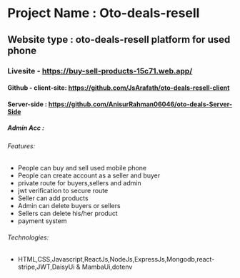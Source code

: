 # Project Name : Oto-deals-resell

## Website type : oto-deals-resell platform for used phone

### Livesite - https://buy-sell-products-15c71.web.app/

#### Github - client-site: https://github.com/JsArafath/oto-deals-resell-client

#### Server-side : https://github.com/AnisurRahman06046/oto-deals-Server-Side

##### Admin Acc :



###### Features:

- People can buy and sell used mobile phone
- People can create account as a seller and buyer
- private route for buyers,sellers and admin
- jwt verification to secure route
- Seller can add products
- Admin can delete buyers or sellers
- Sellers can delete his/her product
- payment system

###### Technologies:

- HTML,CSS,Javascript,ReactJs,NodeJs,ExpressJs,Mongodb,react-stripe,JWT,DaisyUi & MambaUi,dotenv
